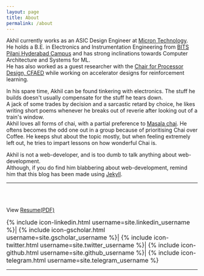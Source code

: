 ```yaml
---
layout: page
title: About
permalink: /about
---
```



Akhil currently works as an ASIC Design Engineer at [Micron Technology](https://in.micron.com/).  
He holds a B.E. in Electronics and Instrumentation Engineering from [BITS Pilani Hyderabad Campus](http://www.bits-pilani.ac.in/hyderabad/) and has strong inclinations towards Computer Architecture and Systems for ML.<br>
He has also worked as a guest researcher with the [Chair for Processor Design, CFAED](https://cfaed.tu-dresden.de/pd-about) while working on accelerator designs for reinforcement learning.<br>

In his spare time, Akhil can be found tinkering with electronics. The stuff he builds doesn't usually compensate for the stuff he tears down.<br>
A jack of some trades by decision and a sarcastic retard by choice, he likes writing short poems whenever he breaks out of reverie after looking out of a train's window.<br>
Akhil loves all forms of chai, with a partial preference to [Masala chai](https://en.wikipedia.org/wiki/Masala_chai). He oftens becomes the odd one out in a group because of prioritising Chai over Coffee. He keeps shut about the topic mostly, but when feeling extremely left out, he tries to impart lessons on how wonderful Chai is.<br>

Akhil is not a web-developer, and is too dumb to talk anything about web-development.<br>
Although, if you do find him blabbering about web-development, remind him that this blog has been made using <a href="https://jekyllrb.com">Jekyll</a>.

---
<br>
<br>

View [Resume(PDF)](assets/resumeARB.pdf)
<div style="font-size:16px; text-align: left;">
    {% include icon-linkedin.html username=site.linkedin_username %}|
    {% include icon-gscholar.html username=site.gscholar_username %}|
    {% include icon-twitter.html username=site.twitter_username %}|
    {% include icon-github.html username=site.github_username %}|
    {% include icon-telegram.html username=site.telegram_username %}
</div>

---

<br>
